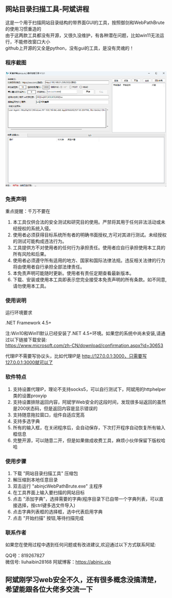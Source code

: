## 网站目录扫描工具-阿斌讲程
这是一个用于扫描网站目录结构的带界面GUI的工具，按照御剑和WebPathBrute的使用习惯重造的   
由于这两款工具都没有开源，又很久没维护，有各种潜在问题，比如win11无法运行，不能修改窗口大小   
github上开源的又全是python，没有gui的工具，是没有灵魂的！

### 程序截图
![运行](runtime.png)

### 免责声明
重点提醒：千万不要在   
1. 本工具仅供合法的安全测试和研究目的使用。严禁将其用于任何非法活动或未经授权的系统入侵。
2. 使用者必须获得目标系统所有者的明确书面授权,方可对其进行测试。未经授权的测试可能构成违法行为。
3. 工具提供方不对使用者的任何行为承担责任。使用者应自行承担使用本工具的所有风险和后果。
4. 使用者必须遵守所有适用的地方、国家和国际法律法规。违反相关法律的行为将由使用者自行承担全部法律责任。
5. 本免责声明可能随时更新。使用者有责任定期查看最新版本。
6. 下载、安装或使用本工具即表示您完全接受本免责声明的所有条款。如不同意,请勿使用本工具。

### 使用说明
运行环境要求

.NET Framework 4.5+

注:Win10和Win11默认已经安装了.NET 4.5+环境。如果您的系统中尚未安装,请通过以下链接下载安装:   
<https://www.microsoft.com/zh-CN/download/confirmation.aspx?id=30653>

代理IP不需要写协议头，比如代理IP是 http://127.0.0.1:3000，只需要写127.0.0.1:3000就可以了
### 软件特点
1. 支持设置代理IP，理论不支持socks5，可以自行测试下，阿斌用的httphelper类的设置proxyip   
2. 支持设置排除返回内容，阿斌学Web安全的这段时间，发现很多站返回的虽然是200状态码，但是返回内容是显示错误的
3. 支持随意拖拉窗口，组件自适应宽高
4. 支持多选字典
5. 所有的输入框，在关闭程序后，会自动保存，下次打开程序自动恢复所有输入框信息
6. 完整开源，可以随意二开，但是如果做成收费工具，麻烦小伙伴保留下版权哈哈

### 使用步骤

1. 下载 "网站目录扫描工具" 压缩包  
2. 解压缩到本地任意目录   
3. 双击运行 "abinjcWebPathBrute.exe" 主程序   
4. 在工具界面上输入要扫描的网站目标   
5. 点击 "添加字典"，选择需要的字典(程序目录下已自带一个字典列表，可以直接选择，按ctrl键多选文件导入)
6. 点击字典列表框的选择框，选中代表启用字典
7. 点击 "开始扫描" 按钮,等待扫描完成   

### 联系作者   
如果您在使用过程中遇到任何问题或有改进建议,欢迎通过以下方式联系阿斌:

QQ号：819267827   
微信号: liuhaibin28168
阿斌博客：<https://abinjc.vip>

## 阿斌刚学习web安全不久，还有很多概念没搞清楚，希望能跟各位大佬多交流一下